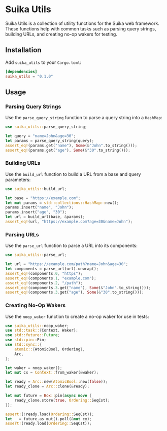 # Suika Utils

Suika Utils is a collection of utility functions for the Suika web framework.
These functions help with common tasks such as parsing query strings, building
URLs, and creating no-op wakers for testing.

## Installation

Add `suika_utils` to your `Cargo.toml`:

```toml
[dependencies]
suika_utils = "0.1.0"
```

## Usage

### Parsing Query Strings

Use the `parse_query_string` function to parse a query string into a `HashMap`:

```rust
use suika_utils::parse_query_string;

let query = "name=John&age=30";
let params = parse_query_string(query);
assert_eq!(params.get("name"), Some(&"John".to_string()));
assert_eq!(params.get("age"), Some(&"30".to_string()));
```

### Building URLs

Use the `build_url` function to build a URL from a base and query parameters:

```rust
use suika_utils::build_url;

let base = "https://example.com";
let mut params = std::collections::HashMap::new();
params.insert("name", "John");
params.insert("age", "30");
let url = build_url(base, &params);
assert_eq!(url, "https://example.com?age=30&name=John");
```

### Parsing URLs

Use the `parse_url` function to parse a URL into its components:

```rust
use suika_utils::parse_url;

let url = "https://example.com/path?name=John&age=30";
let components = parse_url(url).unwrap();
assert_eq!(components.0, "https");
assert_eq!(components.1, "example.com");
assert_eq!(components.2, "/path");
assert_eq!(components.3.get("name"), Some(&"John".to_string()));
assert_eq!(components.3.get("age"), Some(&"30".to_string()));
```

### Creating No-Op Wakers

Use the `noop_waker` function to create a no-op waker for use in tests:

```rust
use suika_utils::noop_waker;
use std::task::{Context, Waker};
use std::future::Future;
use std::pin::Pin;
use std::sync::{
    atomic::{AtomicBool, Ordering},
    Arc,
};

let waker = noop_waker();
let mut cx = Context::from_waker(&waker);

let ready = Arc::new(AtomicBool::new(false));
let ready_clone = Arc::clone(&ready);

let mut future = Box::pin(async move {
    ready_clone.store(true, Ordering::SeqCst);
});

assert!(!ready.load(Ordering::SeqCst));
let _ = future.as_mut().poll(&mut cx);
assert!(ready.load(Ordering::SeqCst));
```
